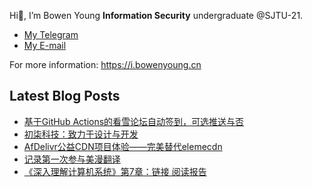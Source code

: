 Hi👋, I’m Bowen Young
**Information Security** undergraduate @SJTU-21.
+ [My Telegram](https://t.me/BowenYoung)
+ [My E-mail](mailto:yys958257943@gmail.com)

For more information: <https://i.bowenyoung.cn>

## Latest Blog Posts
<!-- BLOG-POST-LIST:START -->
- [基于GitHub Actions的看雪论坛自动签到，可选推送与否](https://bowenyoung.cn/posts/pediy-CheckIn/)
- [初柒科技：致力于设计与开发](https://bowenyoung.cn/posts/chuqi/)
- [AfDelivr公益CDN项目体验——完美替代elemecdn](https://bowenyoung.cn/posts/adn/)
- [记录第一次参与美漫翻译](https://bowenyoung.cn/posts/sp-translate/)
- [《深入理解计算机系统》第7章：链接 阅读报告](https://bowenyoung.cn/posts/csapp-7/)
<!-- BLOG-POST-LIST:END -->
